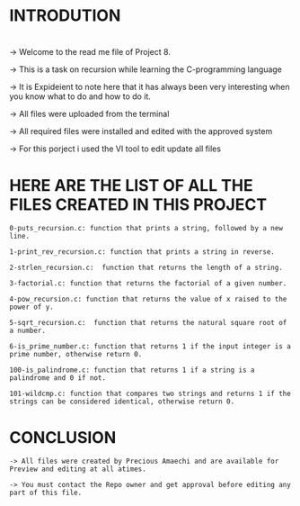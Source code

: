 # INTRODUTION
#
-> Welcome to the read me file of Project 8.

-> This is a task on recursion while learning the C-programming language

-> It is Expideient to note here that it has always been very interesting when you know what to do and how to do it.

-> All files were uploaded from the terminal

-> All required files were installed and edited with the approved system

-> For this porject i used the VI tool to edit update all files

# HERE ARE THE LIST OF ALL THE FILES CREATED IN THIS PROJECT

	0-puts_recursion.c: function that prints a string, followed by a new line.
	
	1-print_rev_recursion.c: function that prints a string in reverse.

	2-strlen_recursion.c:  function that returns the length of a string.

	3-factorial.c: function that returns the factorial of a given number.

	4-pow_recursion.c: function that returns the value of x raised to the power of y.

	5-sqrt_recursion.c:  function that returns the natural square root of a number.

	6-is_prime_number.c: function that returns 1 if the input integer is a prime number, otherwise return 0.

	100-is_palindrome.c: function that returns 1 if a string is a palindrome and 0 if not.

	101-wildcmp.c: function that compares two strings and returns 1 if the strings can be considered identical, otherwise return 0.

# CONCLUSION
	-> All files were created by Precious Amaechi and are available for Preview and editing at all atimes.

	-> You must contact the Repo owner and get approval before editing any part of this file.
